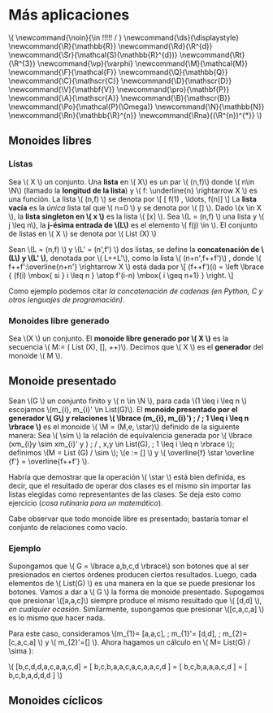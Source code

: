 # Más aplicaciones

<script type="text/javascript" async src="https://cdnjs.cloudflare.com/ajax/libs/mathjax/2.7.1/MathJax.js?config=TeX-MML-AM_CHTML"> </script>

\\(
  \newcommand{\noin}{\in \!\!\!\!\! / }
  \newcommand{\ds}{\displaystyle}
  \newcommand{\R}{\mathbb{R}}
  \newcommand{\Rd}{\R^{d}}
  \newcommand{\Sr}{\mathcal{S}(\mathbb{R}^{d})}
  \newcommand{\Rt}{\R^{3}}
  \newcommand{\vp}{\varphi}
  \newcommand{\M}{\mathcal{M}}
  \newcommand{\F}{\mathcal{F}}
  \newcommand{\Q}{\mathbb{Q}}
  \newcommand{\C}{\mathscr{C}}
  \newcommand{\D}{\mathscr{D}}
  \newcommand{\V}{\mathbf{V}}
  \newcommand{\pro}{\mathbf{P}}
  \newcommand{\A}{\mathscr{A}}
  \newcommand{\B}{\mathscr{B}}
  \newcommand{\Po}{\mathcal{P}(\Omega)}
  \newcommand{\N}{\mathbb{N}}
  \newcommand{\Rn}{\mathbb{\R}^{n}}
  \newcommand{\Rna}{(\R^{n})^{*}}
\\)

## Monoides libres

### Listas

Sea \\( X \\) un conjunto. Una **lista** en \\( X\\) es un par \\( (n,f)\\) donde \\( n\in \N\\) (llamado la **longitud de la lista**) y \\( f: \underline{n} \rightarrow X \\) es una función. La lista \\( (n,f) \\) se denota por \\[ [ f(1) , \ldots, f(n)] \\]
La **lista vacía** es la *única* lista tal que \\( n=0 \\) y se denota por \\( [] \\). Dado \\(x  \in X \\), la **lista singleton en \\( x \\)** es la lista \\( [x] \\). Sea \\(L = (n,f) \\) una lista y \\( j \leq n\\), la **j-ésima entrada de \\(L\\)** es el elemento \\( f(j) \in \\). El conjunto de listas en \\( X \\) se denota por \\( List (X) \\)

Sean \\(L = (n,f) \\) y \\(L' = (n',f') \\) dos listas, se define la **concatenación de \\(L\\) y \\(L' \\)**, denotada por \\( L++L'\\), como la lista \\( (n+n',f++f')\\) , donde \\( f++f':\overline{n+n'} \rightarrow X \\) está dada por \\[ (f++f')(i) = \left \lbrace  { {f(i) \mbox{   si } i \leq n } \atop f'(i-n) \mbox{   i \geq n+1}  } \right. \\]

Como ejemplo podemos citar *la concatenación de cadenas (en Python, C y otros lenguajes de programación)*.


### Monoides libre generado

Sea \\(X \\) un conjunto. El **monoide libre generado por \\( X \\)** es la secuencia \\( M:= ( List (X), [], ++)\\). Decimos que \\( X \\) es el **generador** del monoide \\( M \\).



## Monoide presentado
Sean \\(G \\) un conjunto finito y \\( n \in \N \\), para cada \\(1 \leq  i \leq n \\) escojamos \\(m_{i}, m_{i}' \in List(G)\\). El **monoide presentado por el generador \\( G\\) y relaciones \\( \lbrace (m_{i}, m_{i}') \; / \; 1 \leq i \leq n  \rbrace \\)** es el monoide \\( \M = (M,e, \star)\\) definido de la siguiente manera: Sea \\( \sim \\) la relación de equivalencia generada por \\( \lbrace (xm_{i}y \sim xm_{i}' y ) \; / \, x,y \in List(G), \; 1 \leq i \leq n \rbrace \\); definimos \\(M = List (G) / \sim \\); \\(e := [] \\) y \\( \overline{f}  \star \overline {f'} = \overline{f++f'}  \\).

Habría que demostrar que la operación \\( \star \\) está bien definida, es decir, que el resultado de operar dos clases es el mismo sin importar las listas elegidas como representantes de las clases. Se deja esto como ejercicio (*cosa rutinaria para un matemático*).

Cabe observar que todo monoide libre es presentado; bastaría tomar el conjunto de relaciones como vacío.

### Ejemplo

Supongamos que \\( G = \lbrace a,b,c,d \rbrace\\) son botones que al ser presionados en ciertos órdenes producen ciertos resultados. Luego, cada elementos de \\( List(G) \\) es una manera en la que se puede presionar los botones. Vamos a dar a \\(  G \\) la forma de monoide presentado. Supogamos que presionar \\([a,a,c]\\) siempre produce el mismo resultado que \\( [d,d] \\), *en cualquier ocasión*. Similarmente, supongamos que presionar \\([c,a,c,a] \\) es lo mismo que hacer nada.

Para este caso, consideramos \\(m_{1}= [a,a,c], \; m_{1}'= [d,d], \; m_{2}= [c,a,c,a] \\) y \\( m_{2}'=[] \\). Ahora hagamos un cálculo en \\( M= List(G) / \sima  \):

\\(  [b,c,d,d,a,c,a,a,c,d] = [ b,c,b,a,a,c,a,c,a,a,c,d ] = [ b,c,b,a,a,a,c,d ] = [ b,c,b,a,d,d,d ] \\)



## Monoides cíclicos
